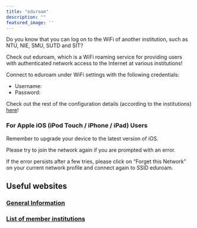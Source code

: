 ```yaml
---
title: "eduroam"
description: ""
featured_image: ''
---
```


Do you know that you can log on to the WiFi of another institution, such as NTU, NIE, SMU, SUTD and SIT?

Check out eduroam, which is a WiFi roaming service for providing users with authenticated network access to the Internet at various institutions!

Connect to eduroam under WiFi settings with the following credentials:

- Username: <Your NUS email address>
- Password: <Your NUS email password>

Check out the rest of the configuration details (according to the institutions) [here](https://www.singaren.net.sg/ed_participating_institution.php)!

### For Apple iOS (iPod Touch / iPhone / iPad) Users

Remember to upgrade your device to the latest version of iOS.

Please try to join the network again if you are prompted with an error.

If the error persists after a few tries, please click on “Forget this Network” on your current network profile and connect again to SSID eduroam.

 

## Useful websites

### [General Information](https://nusit.nus.edu.sg/services/wifi_internet/eduroam/)

### [List of member institutions](https://www.singaren.net.sg/ed_participating_institution.php)

